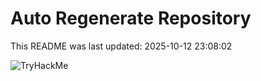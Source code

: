 # Auto Regenerate Repository

This README was last updated: 2025-10-12 23:08:02

 ![TryHackMe](https://tryhackme.com/badge/533634)